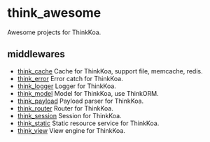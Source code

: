 # think_awesome

Awesome projects for ThinkKoa.

## middlewares

* [think_cache](https://github.com/richenlin/think_cache) Cache for ThinkKoa, support file, memcache, redis.
* [think_error](https://github.com/richenlin/think_error) Error catch for ThinkKoa.
* [think_logger](https://github.com/richenlin/think_logger) Logger for ThinkKoa.
* [think_model](https://github.com/richenlin/think_model) Model for ThinkKoa, use ThinkORM.
* [think_payload](https://github.com/richenlin/think_payload) Payload parser for ThinkKoa.
* [think_router](https://github.com/richenlin/think_router) Router for ThinkKoa.
* [think_session](https://github.com/richenlin/think_session) Session for ThinkKoa.
* [think_static](https://github.com/richenlin/think_static) Static resource service for ThinkKoa.
* [think_view](https://github.com/richenlin/think_view) View engine for ThinkKoa.
